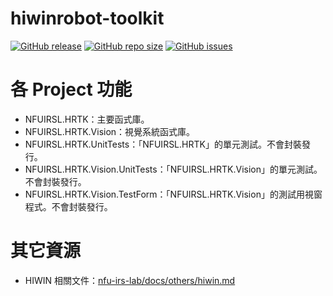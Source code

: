 # hiwinrobot-toolkit

[![GitHub release](https://img.shields.io/github/release/nfu-irs-lab/hiwinrobot-irs-hrtk.svg)](https://github.com/nfu-irs-lab/hiwinrobot-irs-hrtk/releases)
[![GitHub repo size](https://img.shields.io/github/repo-size/nfu-irs-lab/hiwinrobot-irs-hrtk)](https://github.com/nfu-irs-lab/hiwinrobot-irs-hrtk)
[![GitHub issues](https://img.shields.io/github/issues/nfu-irs-lab/hiwinrobot-irs-hrtk.svg)](https://github.com/nfu-irs-lab/hiwinrobot-irs-hrtk/issues)

# 各 Project 功能
- NFUIRSL.HRTK：主要函式庫。
- NFUIRSL.HRTK.Vision：視覺系統函式庫。
- NFUIRSL.HRTK.UnitTests：「NFUIRSL.HRTK」的單元測試。不會封裝發行。
- NFUIRSL.HRTK.Vision.UnitTests：「NFUIRSL.HRTK.Vision」的單元測試。不會封裝發行。
- NFUIRSL.HRTK.Vision.TestForm：「NFUIRSL.HRTK.Vision」的測試用視窗程式。不會封裝發行。

# 其它資源
- HIWIN 相關文件：[nfu-irs-lab/docs/others/hiwin.md](https://github.com/nfu-irs-lab/docs/blob/main/others/hiwin.md)
